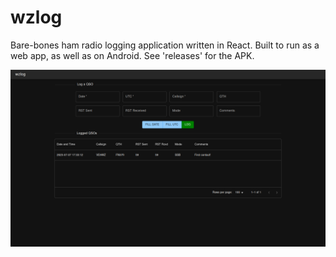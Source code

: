 # wzlog

Bare-bones ham radio logging application written in React. Built to run as a web app, as well as on Android. See 'releases' for the APK.

![Screenshot from 2023-07-07](screenshots/wzlog_dark_2023-07-07.png)
